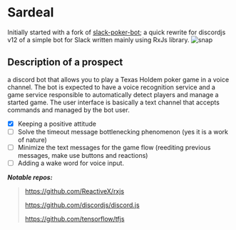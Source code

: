 # Sardeal
Initially started with a fork of [slack-poker-bot](https://github.com/CharlieHess/slack-poker-bot); a quick rewrite for discordjs v12 of a simple bot for Slack written mainly using RxJs library.
![snap](https://i.imgur.com/NO4JbKo.png)
## Description of a prospect
a discord bot that allows you to play a Texas Holdem poker game in a voice channel. The bot is expected to have a voice recognition service and a game service responsible to automatically detect players and manage a started game. The user interface is basically a text channel that accepts commands and managed by the bot user.

- [x] Keeping a positive attitude
- [ ] Solve the timeout message bottlenecking phenomenon (yes it is a work of nature)
- [ ] Minimize the text messages for the game flow (reediting previous messages, make use buttons and reactions)
- [ ] Adding a wake word for voice input.

***Notable repos:***
 > https://github.com/ReactiveX/rxjs
 > 
 > https://github.com/discordjs/discord.js
 > 
 > https://github.com/tensorflow/tfjs
